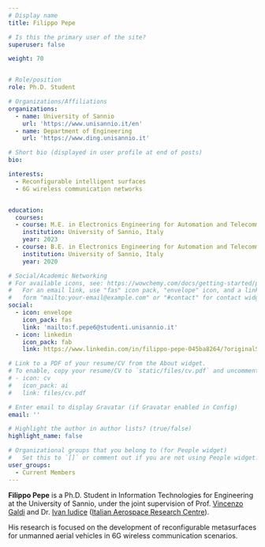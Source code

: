 ```yaml
---
# Display name
title: Filippo Pepe

# Is this the primary user of the site?
superuser: false

weight: 70


# Role/position
role: Ph.D. Student

# Organizations/Affiliations
organizations:
  - name: University of Sannio
    url: 'https://www.unisannio.it/en'
  - name: Department of Engineering
    url: 'https://www.ding.unisannio.it'

# Short bio (displayed in user profile at end of posts)
bio:

interests:
  - Reconfigurable intelligent surfaces
  - 6G wireless communication networks


education:
  courses:
  - course: M.E. in Electronics Engineering for Automation and Telecommunications
    institution: University of Sannio, Italy
    year: 2023
  - course: B.E. in Electronics Engineering for Automation and Telecommunications
    institution: University of Sannio, Italy
    year: 2020

# Social/Academic Networking
# For available icons, see: https://wowchemy.com/docs/getting-started/page-builder/#icons
#   For an email link, use "fas" icon pack, "envelope" icon, and a link in the
#   form "mailto:your-email@example.com" or "#contact" for contact widget.
social:
  - icon: envelope
    icon_pack: fas
    link: 'mailto:f.pepe6@studenti.unisannio.it'
  - icon: linkedin
    icon_pack: fab
    link: https://www.linkedin.com/in/filippo-pepe-045ba8264/?originalSubdomain=it

# Link to a PDF of your resume/CV from the About widget.
# To enable, copy your resume/CV to `static/files/cv.pdf` and uncomment the lines below.
# - icon: cv
#   icon_pack: ai
#   link: files/cv.pdf

# Enter email to display Gravatar (if Gravatar enabled in Config)
email: ''

# Highlight the author in author lists? (true/false)
highlight_name: false

# Organizational groups that you belong to (for People widget)
#   Set this to `[]` or comment out if you are not using People widget.
user_groups:
  - Current Members
---
```


**Filippo Pepe** is a Ph.D. Student in Information Technologies for Engineering at the University of Sannio, under the joint supervision of Prof. [Vincenzo Galdi](/author/vincenzo-galdi) and Dr. [Ivan Iudice](https://scholar.google.it/citations?user=Bcse9yQAAAAJ&hl=it) ([Italian Aerospace Research Centre](https://www.cira.it/en)).

His research is focused on the development of reconfigurable metasurfaces for unmanned aerial vehicles in 6G wireless communication scenarios.
